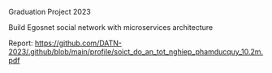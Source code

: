 Graduation Project 2023

Build Egosnet social network with microservices architecture

Report: https://github.com/DATN-2023/.github/blob/main/profile/soict_do_an_tot_nghiep_phamducquy_10.2m.pdf
